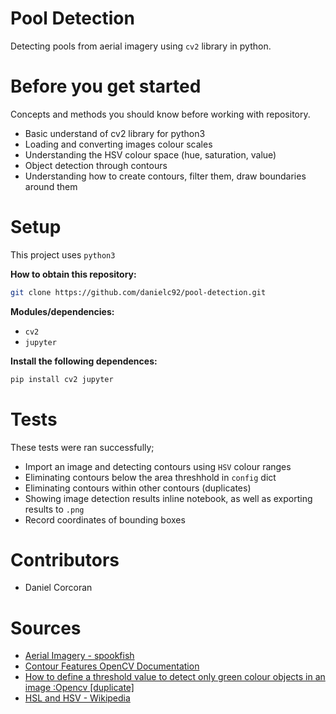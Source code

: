 # Pool Detection
Detecting pools from aerial imagery using `cv2` library in python.

# Before you get started
Concepts and methods you should know before working with repository.
- Basic understand of cv2 library for python3
- Loading and converting images colour scales
- Understanding the HSV colour space (hue, saturation, value)
- Object detection through contours
- Understanding how to create contours, filter them, draw boundaries around them

# Setup
This project uses `python3`

**How to obtain this repository:**
```sh
git clone https://github.com/danielc92/pool-detection.git
```
**Modules/dependencies:**
- `cv2`
- `jupyter`

**Install the following dependences:**
```sh
pip install cv2 jupyter
```

# Tests
These tests were ran successfully;
- Import an image and detecting contours using `HSV` colour ranges
- Eliminating contours below the area threshhold in `config` dict
- Eliminating contours within other contours (duplicates)
- Showing image detection results inline notebook, as well as exporting results to `.png`
- Record coordinates of bounding boxes

# Contributors
- Daniel Corcoran

# Sources
- [Aerial Imagery - spookfish](https://spookfish.com)
- [Contour Features OpenCV Documentation](https://opencv-python-tutroals.readthedocs.io/en/latest/py_tutorials/py_imgproc/py_contours/py_contour_features/py_contour_features.html)
- [How to define a threshold value to detect only green colour objects in an image :Opencv [duplicate]](https://stackoverflow.com/questions/47483951/how-to-define-a-threshold-value-to-detect-only-green-colour-objects-in-an-image/47483966#47483966)
-  [HSL and HSV - Wikipedia](https://en.wikipedia.org/wiki/HSL_and_HSV)

